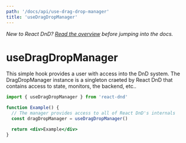 ```yaml
---
path: '/docs/api/use-drag-drop-manager'
title: 'useDragDropManager'
---
```


_New to React DnD? [Read the overview](/docs/overview) before jumping into the docs._

# useDragDropManager

This simple hook provides a user with access into the DnD system. The DragDropManager instance
is a singleton craeted by React DnD that contains access to state, monitors, the backend, etc..

```jsx
import { useDragDropManager } from 'react-dnd'

function Example() {
  // The manager provides access to all of React DnD's internals
  const dragDropManager = useDragDropManager()

  return <div>Example</div>
}
```

